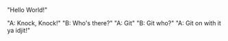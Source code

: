 "Hello World!"

"A: Knock, Knock!"
"B: Who's there?"
"A: Git"
"B: Git who?"
"A: Git on with it ya idjit!"
